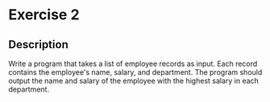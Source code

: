 # Exercise 2

## Description
Write a program that takes a list of employee records as input. Each record contains the employee's name, salary, and department. The program should output the name and salary of the employee with the highest salary in each department.